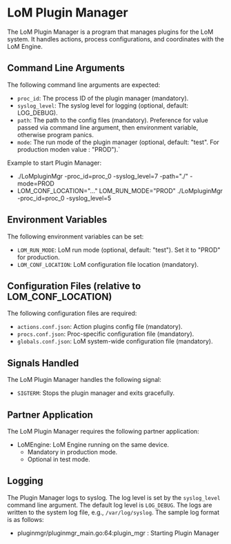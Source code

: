 # LoM Plugin Manager

The LoM Plugin Manager is a program that manages plugins for the LoM system. It handles actions, process configurations, and coordinates with the LoM Engine.

## Command Line Arguments

The following command line arguments are expected:

- `proc_id`: The process ID of the plugin manager (mandatory).
- `syslog_level`: The syslog level for logging (optional, default: LOG_DEBUG).
- `path`: The path to the config files (mandatory). Preference for value passed via command line argument, then environment variable, otherwise
   program panics.
- `mode`: The run mode of the plugin manager (optional, default: "test". For production moden value : "PROD").`

Example to start Plugin Manager:

- ./LoMpluginMgr -proc_id=proc_0 -syslog_level=7 -path="./" -mode=PROD
- LOM_CONF_LOCATION="..." LOM_RUN_MODE="PROD" ./LoMpluginMgr -proc_id=proc_0 -syslog_level=5

## Environment Variables

The following environment variables can be set:

- `LOM_RUN_MODE`: LoM run mode (optional, default: "test"). Set it to "PROD" for production.
- `LOM_CONF_LOCATION`: LoM configuration file location (mandatory).

## Configuration Files (relative to LOM_CONF_LOCATION)

The following configuration files are required:

- `actions.conf.json`: Action plugins config file (mandatory).
- `procs.conf.json`: Proc-specific configuration file (mandatory).
- `globals.conf.json`: LoM system-wide configuration file (mandatory).

## Signals Handled

The LoM Plugin Manager handles the following signal:

- `SIGTERM`: Stops the plugin manager and exits gracefully.

## Partner Application

The LoM Plugin Manager requires the following partner application:

- LoMEngine: LoM Engine running on the same device.
  - Mandatory in production mode.
  - Optional in test mode.

## Logging

The Plugin Manager logs to syslog. The log level is set by the `syslog_level` command line argument.
The default log level is `LOG_DEBUG`.
The logs are written to the system log file, e.g., `/var/log/syslog`.
The sample log format is as follows:
-   pluginmgr/pluginmgr_main.go:64:plugin_mgr : Starting Plugin Manager
